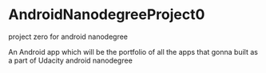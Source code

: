 # AndroidNanodegreeProject0
project zero for android nanodegree

An Android app which will be the portfolio of all the apps that gonna built as a part of Udacity android nanodegree
